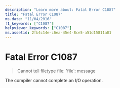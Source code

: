 ```yaml
---
description: "Learn more about: Fatal Error C1087"
title: "Fatal Error C1087"
ms.date: "11/04/2016"
f1_keywords: ["C1087"]
helpviewer_keywords: ["C1087"]
ms.assetid: 2fb4c14e-c6ea-45e4-8ce5-a51d15811a01
---
```

# Fatal Error C1087

> Cannot tell filetype file: 'file': message

The compiler cannot complete an I/O operation.
